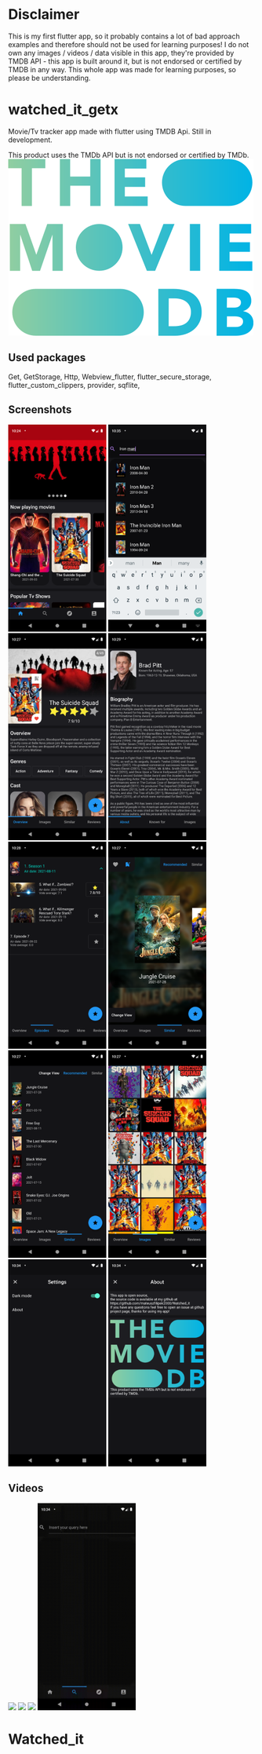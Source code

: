 # Disclaimer
This is my first flutter app, so it probably contains a lot of bad approach examples and therefore should not be used for learning purposes!
I do not own any images / videos / data visible in this app, they're provided by TMDB API - this app is built around it, but is not endorsed or certified by TMDB in any way.
This whole app was made for learning purposes, so please be understanding.

# watched_it_getx

Movie/Tv tracker app made with flutter using TMDB Api. Still in development.  

This product uses the TMDb API but is not endorsed or certified by TMDb.
![TMDB Logo](./assets/images/blue_square_tmdb_attribution.png)

## Used packages
Get,
GetStorage,
Http,
Webview_flutter,
flutter_secure_storage,
flutter_custom_clippers,
provider,
sqflite,

## Screenshots

<img src="./screenshots/home_page.png" width="200">
<img src="./screenshots/search.png" width="200">
<img src="./screenshots/movie_overview.png" width="200">
<img src="./screenshots/person_overview.png" width="200">
<img src="./screenshots/tv_season_rating.png" width="200">
<img src="./screenshots/Similar_movies.png" width="200">
<img src="./screenshots/Similar_list.png" width="200">
<img src="./screenshots/Images_view.png" width="200">
<img src="./screenshots/settings.png" width="200">
<img src="./screenshots/about.png" width="200">

## Videos

<img src="./screenshots/adding_to_favourites.gif" width="200">
<img src="./screenshots/discover_view.gif" width="200">
<img src="./screenshots/image_show.gif" width="200">
<img src="./screenshots/search.gif" width="200">

# Watched_it
